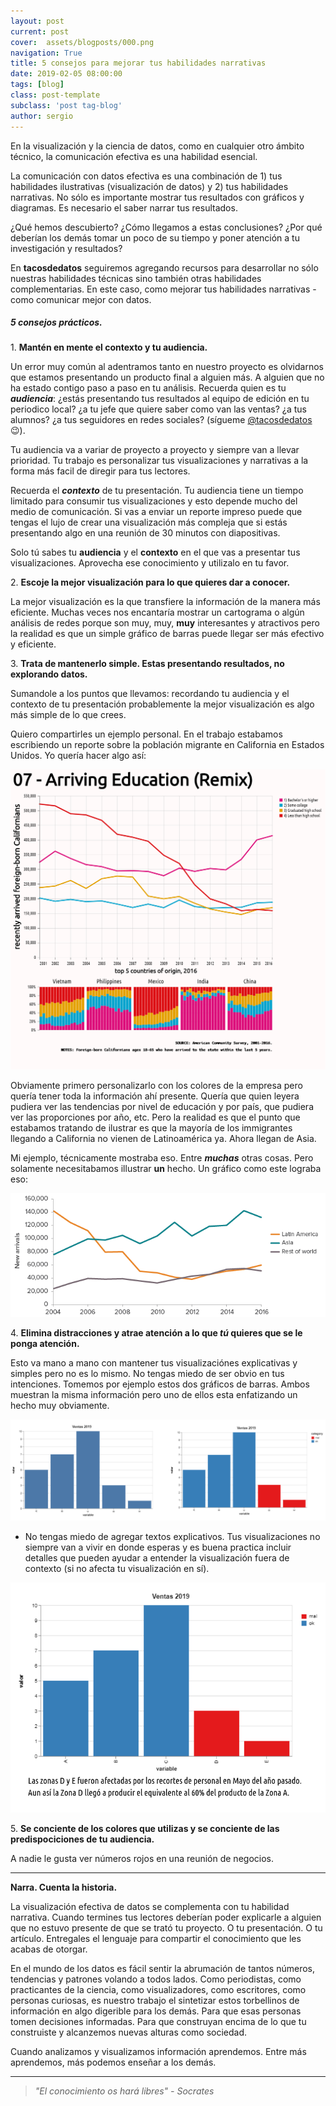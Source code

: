 ```yaml
---
layout: post
current: post
cover:  assets/blogposts/000.png
navigation: True
title: 5 consejos para mejorar tus habilidades narrativas
date: 2019-02-05 08:00:00
tags: [blog]
class: post-template
subclass: 'post tag-blog'
author: sergio
---
```


En la visualización y la ciencia de datos, como en cualquier otro ámbito técnico, la comunicación efectiva es una habilidad esencial. 

La comunicación con datos efectiva es una combinación de 1) tus habilidades ilustrativas (visualización de datos) y 2) tus habilidades narrativas. No sólo es importante mostrar tus resultados con gráficos y diagramas. Es necesario el saber narrar tus resultados. 

¿Qué hemos descubierto? ¿Cómo llegamos a estas conclusiones? ¿Por qué deberían los demás tomar un poco de su tiempo y poner atención a tu investigación y resultados?

En **tacosdedatos** seguiremos agregando recursos para desarrollar no sólo nuestras habilidades técnicas sino también otras habilidades complementarias. En este caso, como mejorar tus habilidades narrativas - como comunicar mejor con datos. 

##### 5 consejos prácticos.

1\. **Mantén en mente el contexto y tu audiencia.**<br>

  Un error muy común al adentramos tanto en nuestro proyecto es olvidarnos que estamos presentando un producto final a alguien más. A alguien que no ha estado contigo paso a paso en tu análisis. Recuerda quien es tu ***audiencia***: ¿estás presentando tus resultados al equipo de edición en tu periodico local? ¿a tu jefe que quiere saber como van las ventas? ¿a tus alumnos? ¿a tus seguidores en redes sociales? (sígueme [@tacosdedatos](https://twitter.com/tacosdedatos) 😉).
  
  Tu audiencia va a variar de proyecto a proyecto y siempre van a llevar prioridad. Tu trabajo es personalizar tus visualizaciones y narrativas a la forma más facil de diregir para tus lectores. 
  
  Recuerda el ***contexto*** de tu presentación. Tu audiencia tiene un tiempo limitado para consumir tus visualizaciones y esto depende mucho del medio de comunicación. Si vas a enviar un reporte impreso puede que tengas el lujo de crear una visualización más compleja que si estás presentando algo en una reunión de 30 minutos con diapositivas.
  
  Solo tú sabes tu **audiencia** y el **contexto** en el que vas a presentar tus visualizaciones. Aprovecha ese conocimiento y utilizalo en tu favor.
  
2\. **Escoje la mejor visualización para lo que quieres dar a conocer.**

  La mejor visualización es la que transfiere la información de la manera más eficiente. Muchas veces nos encantaría mostrar un cartograma o algún análisis de redes porque son muy, muy, **muy** interesantes y atractivos pero la realidad es que un simple gráfico de barras puede llegar ser más efectivo y eficiente. 
  
3\. **Trata de mantenerlo simple. Estas presentando resultados, no explorando datos.** 

  Sumandole a los puntos que llevamos: recordando tu audiencia y el contexto de tu presentación probablemente la mejor visualización es algo más simple de lo que crees. 
  
  Quiero compartirles un ejemplo personal. En el trabajo estabamos escribiendo un reporte sobre la población migrante en California en Estados Unidos. Yo quería hacer algo así:
  
  <img src ="../assets/blogposts/000_ejemplo_1.png" style="background-color:white">
  
  Obviamente primero personalizarlo con los colores de la empresa pero quería tener toda la información ahí presente. Quería que quien leyera pudiera ver las tendencias por nivel de educación y por país, que pudiera ver las proporciones por año, etc. Pero la realidad es que el punto que estabamos tratando de ilustrar es que la mayoría de los immigrantes llegando a California no vienen de Latinoamérica ya. Ahora llegan de Asia. 
  
  Mi ejemplo, técnicamente mostraba eso. Entre ***muchas*** otras cosas. Pero solamente necesitabamos illustrar **un** hecho. Un gráfico como este lograba eso:
  
  <img src ="../assets/blogposts/000_ejemplo_2.png" style="background-color:white">
  
4\. **Elimina distracciones y atrae atención a lo que *tú* quieres que se le ponga atención.**

  Esto va mano a mano con mantener tus visualizaciónes explicativas y simples pero no es lo mismo.
  No tengas miedo de ser obvio en tus intenciones. Tomemos por ejemplo estos dos gráficos de barras. Ambos muestran la misma información pero uno de ellos esta enfatizando un hecho muy obviamente.
  
  <img src ="../assets/blogposts/000_ejemplo34.png" style="background-color:white">
  
  - No tengas miedo de agregar textos explicativos. Tus visualizaciones no siempre van a vivir en donde esperas y es buena practica incluir detalles que pueden ayudar a entender la visualización fuera de contexto (si no afecta tu visualización en sí). 
  <img src ="../assets/blogposts/000_ejemplo_5.png" style="background-color:white"> 
  
5\. **Se conciente de los colores que utilizas y se conciente de las predispociciones de tu audiencia.** 

   A nadie le gusta ver números rojos en una reunión de negocios.

***

**Narra. Cuenta la historia.**

  La visualización efectiva de datos se complementa con tu habilidad narrativa. Cuando termines tus lectores deberían poder explicarle a alguien que no estuvo presente de que se trató tu proyecto. O tu presentación. O tu artículo. Entregales el lenguaje para compartir el conocimiento que les acabas de otorgar. 

  En el mundo de los datos es fácil sentir la abrumación de tantos números, tendencias y patrones volando a todos lados. Como periodistas, como practicantes de la ciencia, como visualizadores, como escritores, como personas curiosas, es nuestro trabajo el sintetizar estos torbellinos de información en algo digerible para los demás. Para que esas personas tomen decisiones informadas. Para que construyan encima de lo que tu construiste y alcanzemos nuevas alturas como sociedad. 
  
  Cuando analizamos y visualizamos información aprendemos. Entre más aprendemos, más podemos enseñar a los demás. 

***

> *"El conocimiento os hará libres" - Socrates*



